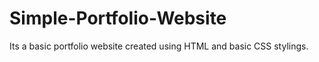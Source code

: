 # Simple-Portfolio-Website
Its a basic portfolio website created using HTML and basic CSS stylings.
